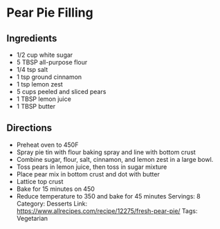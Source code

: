 # Pear Pie Filling
## Ingredients
- 1/2 cup white sugar
- 5 TBSP all-purpose flour
- 1/4 tsp salt
- 1 tsp ground cinnamon
- 1 tsp lemon zest
- 5 cups peeled and sliced pears
- 1 TBSP lemon juice
- 1 TBSP butter
## Directions
- Preheat oven to 450F
- Spray pie tin with flour baking spray and line with bottom crust
- Combine sugar, flour, salt, cinnamon, and lemon zest in a large bowl.
- Toss pears in lemon juice, then toss in sugar mixture
- Place pear mix in bottom crust and dot with butter
- Lattice top crust
- Bake for 15 minutes on 450
- Reduce temperature to 350 and bake for 45 minutes
Servings: 8
Category: Desserts
Link: https://www.allrecipes.com/recipe/12275/fresh-pear-pie/
Tags: Vegetarian
